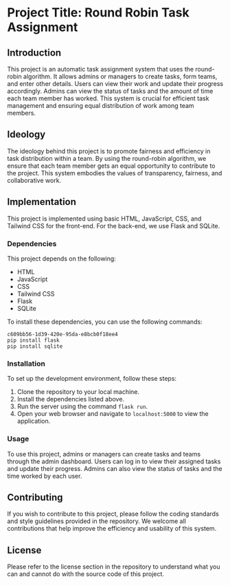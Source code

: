 # Project Title: Round Robin Task Assignment

## Introduction

This project is an automatic task assignment system that uses the round-robin algorithm. It allows admins or managers to create tasks, form teams, and enter other details. Users can view their work and update their progress accordingly. Admins can view the status of tasks and the amount of time each team member has worked. This system is crucial for efficient task management and ensuring equal distribution of work among team members.

## Ideology

The ideology behind this project is to promote fairness and efficiency in task distribution within a team. By using the round-robin algorithm, we ensure that each team member gets an equal opportunity to contribute to the project. This system embodies the values of transparency, fairness, and collaborative work.

## Implementation

This project is implemented using basic HTML, JavaScript, CSS, and Tailwind CSS for the front-end. For the back-end, we use Flask and SQLite.

### Dependencies

This project depends on the following:

- HTML
- JavaScript
- CSS
- Tailwind CSS
- Flask
- SQLite

To install these dependencies, you can use the following commands:

```
c609bb56-1d39-420e-95da-e8bcb0f18ee4
pip install flask
pip install sqlite
```

### Installation

To set up the development environment, follow these steps:

1. Clone the repository to your local machine.
2. Install the dependencies listed above.
3. Run the server using the command `flask run`.
4. Open your web browser and navigate to `localhost:5000` to view the application.

### Usage

To use this project, admins or managers can create tasks and teams through the admin dashboard. Users can log in to view their assigned tasks and update their progress. Admins can also view the status of tasks and the time worked by each user.

## Contributing

If you wish to contribute to this project, please follow the coding standards and style guidelines provided in the repository. We welcome all contributions that help improve the efficiency and usability of this system.

## License

Please refer to the license section in the repository to understand what you can and cannot do with the source code of this project.
